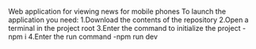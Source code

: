 Web application for viewing news for mobile phones
To launch the application you need:
1.Download the contents of the repository
2.Open a terminal in the project root
3.Enter the command to initialize the project -npm i 
4.Enter the run command -npm run dev
